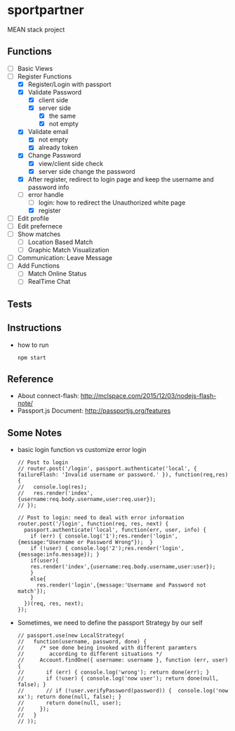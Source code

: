 # sportpartner
MEAN stack project

## Functions
- [ ] Basic Views
- [ ] Register Functions
  - [x] Register/Login with passport
  - [x] Validate Password
    - [x] client side
    - [x] server side
      - [x] the same
      - [x] not empty
  - [x] Validate email
    - [x] not empty
    - [x] already token
  - [x] Change Password
    - [x] view/client side check
    - [x] server side change the password
  - [x] After register, redirect to login page and keep the username and password info
  - [ ] error handle
    - [ ] login: how to redirect the Unauthorized white page
    - [x] register
- [ ] Edit profile
- [ ] Edit prefernece
- [ ] Show matches
  - [ ] Location Based Match
  - [ ] Graphic Match Visualization
- [ ] Communication: Leave Message
- [ ] Add Functions
  - [ ] Match Online Status
  - [ ] RealTime Chat

## Tests

## Instructions
- how to run
  ```
  npm start
  ```

## Reference
- About connect-flash: http://mclspace.com/2015/12/03/nodejs-flash-note/
- Passport.js Document: http://passportjs.org/features

## Some Notes
- basic login function vs customize error login
  ```
  // Post to login
  // router.post('/login', passport.authenticate('local', { failureFlash: 'Invalid username or password.' }), function(req,res) {
  //   console.log(res);
  //   res.render('index',{username:req.body.username,user:req.user});
  // });
  ```
  ```
  // Post to login: need to deal with error information
  router.post('/login', function(req, res, next) {
    passport.authenticate('local', function(err, user, info) {
      if (err) { console.log('1');res.render('login',{message:"Username or Password Wrong"});  }
      if (!user) { console.log('2');res.render('login',{message:info.message}); }
      if(user){
      res.render('index',{username:req.body.username,user:user});
      }
      else{
        res.render('login',{message:'Username and Password not match'});
      }
    })(req, res, next);
  });
  ```

- Sometimes, we need to define the passport Strategy by our self
  ```
  // passport.use(new LocalStrategy(
  //   function(username, password, done) {
  //     /* see done being invoked with different paramters
  //        according to different situations */
  //     Account.findOne({ username: username }, function (err, user) {
  //       if (err) { console.log('wrong'); return done(err); }
  //       if (!user) { console.log('now user'); return done(null, false); }
  //       // if (!user.verifyPassword(password)) {  console.log('now xx'); return done(null, false); }
  //       return done(null, user);
  //     });
  //   }
  // ));
  ```
